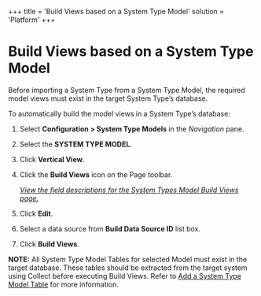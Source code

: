+++
title = 'Build Views based on a System Type Model'
solution = 'Platform'
+++

# Build Views based on a System Type Model

Before importing a System Type from a System Type Model, the required
model views must exist in the target System Type’s database.

To automatically build the model views in a System Type’s database:

1.  Select **Configuration \> System Type Models** in the *Navigation*
    pane.

2.  Select the **SYSTEM TYPE MODEL**.

3.  Click **Vertical View**.

4.  Click the **Build Views** icon on the Page toolbar.
    
    [*View the field descriptions for the System Types Model Build Views
    page.*](../Page_Desc/System_Types_Model_Build_Views)

5.  Click **Edit**.

6.  Select a data source from **Build Data Source ID** list box.

7.  Click **Build Views**.

**NOTE:** All System Type Model Tables for selected Model must exist in
the target database. These tables should be extracted from the target
system using Collect before executing Build Views. Refer to [Add a
System Type Model Table](Add_a_New_System_Type_Model_Table) for more
information.
